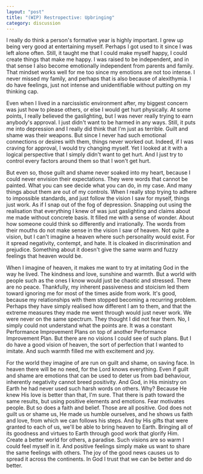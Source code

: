 ```yaml
---
layout: "post"
title: "(WIP) Restropective: Upbringing"
category: discussion
---
```


I really do think a person's formative year is highly important. I grew up being very good at entertaining myself. Perhaps I got used to it since I was left alone often. Still, it taught me that I could make myself happy, I could create things that make me happy. I was raised to be independent, and in that sense I also become emotionally independent from parents and family. That mindset works well for me too since my emotions are not too intense. I never missed my family, and perhaps that is also because of alexithymia. I do have feelings, just not intense and unidentifiable without putting on my thinking cap.

Even when I lived in a narcissistic environment after, my biggest concern was just how to please others, or else I would get hurt physically. At some points, I really believed the gaslighting, but I was never really trying to earn anybody's approval. I just didn't want to be harmed in any ways. Still, it puts me into depression and I really did think that I'm just as terrible. Guilt and shame was their weapons. But since I never had such emotional connections or desires with them, things never worked out. Indeed, if I was craving for approval, I would try changing myself. Yet I looked at it with a logical perspective that I simply didn't want to get hurt. And I just try to control every factors around them so that I won't get hurt.

But even so, those guilt and shame never soaked into my heart, because I could never envision their expectations. They were words that cannot be painted. What you can see decide what you can do, in my case. And many things about them are out of my controls. When I really stop trying to adhere to impossible standards, and just follow the vision I saw for myself, things just work. As if I snap out of the fog of depression. Snapping out using the realisation that everything I knew of was just gaslighting and claims about me made without concrete basis. It filled me with a sense of wonder. About how someone could think so differently and irrationally. The words from their mouths do not make sense in the vision I saw of heaven. Not quite a vision, but I can't imagine a heaven where such personality would exist. For it spread negativity, contempt, and hate. It is cloaked in discrimination and prejudice. Something about it doesn't give the same warm and fuzzy feelings that heaven would be. 

When I imagine of heaven, it makes me want to try at imitating God in the way he lived. The kindness and love, sunshine and warmth. But a world with people such as the ones I know would just be chaotic and stressed. There are no peace. Thankfully, my inherent passiveness and stoicism led them toward ignoring me for most of the times aside from work. It's good, because my relationships with them stopped becoming a recurring problem. Perhaps they have simply realised how different I am to them, and that the extreme measures they made me went through would just never work. We were never on the same spectrum. They thought I did not fear them. No, I simply could not understand what the points are. It was a constant Performance Improvement Plans on top of another Performance Improvement Plan. But there are no visions I could see of such plans. But I do have a good vision of heaven, the sort of perfection that I wanted to imitate. And such warmth filled me with excitement and joy. 

For the world they imagine of are run on guilt and shame, on saving face. In heaven there will be no need, for the Lord knows everything. Even if guilt and shame are emotions that can be used to deter us from bad behaviour, inherently negativity cannot breed positivity. And God, in His ministry on Earth he had never used such harsh words on others. Why? Because He knew His love is better than that, I'm sure. That there is path toward the same results, but using positive elements and emotions. Fear motivates people. But so does a faith and belief. Those are all positive. God does not guilt us or shame us, He made us humble ourselves, and he shows us faith and love, from which we can follows his steps. And by His gifts that were granted to each of us, we'll be able to bring heaven to Earth. Bringing all of its goodness and virtues to Earth through good work that glorify Him. Create a better world for others, a paradise. Such visions are so warm I could feel myself in it. And positive feelings simply make us want to share the same feelings with others. The joy of the good news causes us to spread it across the continents. In God I trust that we can be better and do better. 
